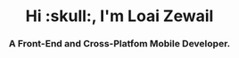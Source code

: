 <h1 align="center">Hi :skull:, I'm Loai Zewail</h1>
<h3 align="center">A Front-End and Cross-Platfom Mobile Developer.</h3>
